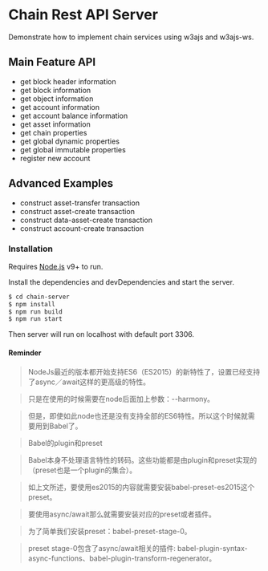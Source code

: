 # Chain Rest API Server

Demonstrate how to implement chain services using w3ajs and w3ajs-ws.

## Main Feature API

  - get block header information
  - get block information
  - get object information
  - get account information
  - get account balance information
  - get asset information
  - get chain properties
  - get global dynamic properties
  - get global immutable properties
  - register new account

## Advanced Examples

 - construct asset-transfer transaction
 - construct asset-create transaction
 - construct data-asset-create transaction
 - construct account-create transaction

### Installation

Requires [Node.js](https://nodejs.org/) v9+ to run.

Install the dependencies and devDependencies and start the server.

```sh
$ cd chain-server
$ npm install
$ npm run build
$ npm run start
```
Then server will run on localhost with default port 3306.

#### Reminder

> NodeJs最近的版本都开始支持ES6（ES2015）的新特性了，设置已经支持了async／await这样的更高级的特性。

> 只是在使用的时候需要在node后面加上参数：--harmony。

> 但是，即使如此node也还是没有支持全部的ES6特性。所以这个时候就需要用到Babel了。

> Babel的plugin和preset

> Babel本身不处理语言特性的转码。这些功能都是由plugin和preset实现的（preset也是一个plugin的集合）。

> 如上文所述，要使用es2015的内容就需要安装babel-preset-es2015这个preset。

> 要使用async/await那么就需要安装对应的preset或者插件。

> 为了简单我们安装preset：babel-preset-stage-0。

> preset stage-0包含了async/await相关的插件: babel-plugin-syntax-async-functions、babel-plugin-transform-regenerator。

